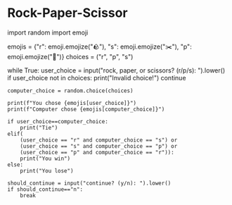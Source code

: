 # Rock-Paper-Scissor
import random
import emoji

emojis = {"r": emoji.emojize(":rock:"), "s": emoji.emojize(":scissors:"), "p": emoji.emojize(":scroll:")}
choices = ("r", "p", "s")

while True:
    user_choice = input("rock, paper, or scissors? (r/p/s): ").lower()
    if user_choice not in choices:
        print("Invalid choice!")
        continue

    computer_choice = random.choice(choices)

    print(f"You chose {emojis[user_choice]}")
    print(f"Computer chose {emojis[computer_choice]}")

    if user_choice==computer_choice:
        print("Tie")
    elif(
        (user_choice == "r" and computer_choice == "s") or
        (user_choice == "s" and computer_choice == "p") or
        (user_choice == "p" and computer_choice == "r")):
        print("You win")
    else:
        print("You lose")

    should_continue = input("continue? (y/n): ").lower()
    if should_continue=="n":
        break
